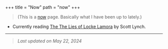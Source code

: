 +++
title = "Now"
path = "now"
+++

>(This is a [now](https://nownownow.com/about) page. Basically what I have been up to lately.)

- Currently reading [The The Lies of Locke Lamora](https://www.goodreads.com/book/show/29588376-the-lies-of-locke-lamora) by Scott Lynch.

---

>*Last updated on May 22, 2024*


